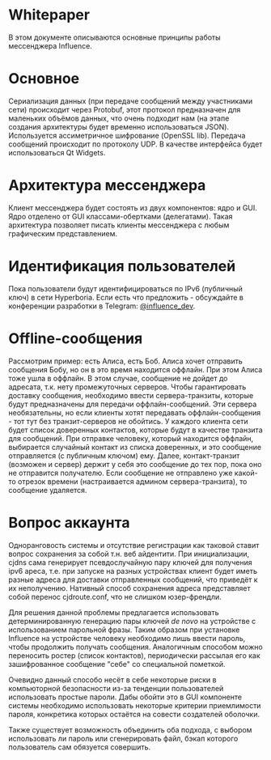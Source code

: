 # Whitepaper
В этом документе описываются основные принципы работы мессенджера Influence.

# Основное

Сериализация данных (при передаче сообщений между участниками сети) происходит через Protobuf, этот протокол предназначен для маленьких объёмов данных, что очень подходит нам (на этапе создания архитектуры будет временно использоваться JSON).
Используется ассиметричное шифрование (OpenSSL lib). Передача сообщений происходит по протоколу UDP. В качестве интерфейса будет использоваться Qt Widgets.

# Архитектура мессенджера

Клиент мессенджера будет состоять из двух компонентов: ядро и GUI. Ядро отделено от GUI классами-обертками (делегатами). Такая архитектура позволяет писать клиенты мессенджера с любым графическим представлением.

# Идентификация пользователей

Пока пользователи будут идентифицироваться по IPv6 (публичный ключ) в сети Hyperboria. Если есть что предложить - обсуждайте в конференции разработки в Telegram: [@influence_dev](https://t.me/influence_dev).

# Offline-сообщения

Рассмотрим пример: есть Алиса, есть Боб. Алиса хочет отправить сообщения Бобу, но он в это время находится оффлайн. При этом Алиса тоже ушла в оффлайн. В этом случае, сообщение не дойдет до адресата, т.к. нету промежуточных серверов. Чтобы гарантировать доставку сообщения, необходимо ввести сервера-транзиты, которые будут предназначены для передачи оффлайн-сообщений. Эти сервера необязательны, но если клиенты хотят передавать оффлайн-сообщения - тот тут без транзит-серверов не обойтись. У каждого клиента сети будет список доверенных контактов, которые будут в качестве транзита для сообщений. При отправке человеку, который находится оффлайн, выбирается случайный контакт из списка доверенных, и это сообщение отправляется (с публичным ключом) ему. Далее, контакт-транзит (возможен и сервер) держит у себя это сообщение до тех пор, пока оно не отправится получателю. Если сообщение не отправлено уже какой-то отрезок времени (настраивается админом сервера-транзита), то сообщение удаляется.


# Вопрос аккаунта 

Одноранговость системы и отсутствие регистрации как таковой ставит вопрос сохранения за собой т.н. веб айдентити. При инициализации, cjdns сама генерирует псевдослучайную пару ключей для получения ipv6 ареса, т.е. при запуске на разных устройствах клиент будет иметь разные адреса для доставки отправленных сообщений, что приведёт к их неполучению. Нативный способ сохранения адреса представляет собой перенос cjdroute.conf, что не слишком юзер-френдли.

Для решения данной проблемы предлагается использовать детерминированную генерацию пары ключей _de novo_ на устройстве с использованием парольной фразы. Таким образом при установке Influence на устройстве человеку необходимо лишь ввести пароль, чтобы продолжить получать сообщения. Аналогичным способом можно переносить ростер (список контактов), периодически рассылая его как зашифрованное сообщение "себе" со специальной пометкой.

Очевидно данный способо несёт в себе некоторые риски в компьюторной безопасности из-за тенденции пользователей использовать простые пароли. Дабы обойти это в GUI компоненте системы необходимо использовать некоторые критерии приемлимости пароля, конкретика которых остаётся на совести создателей оболочки.

Также существует возможность объединить оба подхода, с выбором использовать ли пароль или сгенерировать файл, бэкап которого пользователь сам обязуется совершить.